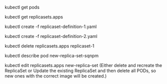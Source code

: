 
kubectl get pods

kubectl get replicasets.apps

kubectl create -f replicaset-definition-1.yaml 

kubectl create -f replicaset-definition-2.yaml 

kubectl delete replicasets.apps replicaset-1

kubectl describe pod new-replica-set-sqnpm

kubectl edit replicasets.apps new-replica-set (Either delete and recreate the ReplicaSet or Update the existing ReplicaSet and then delete all PODs, so new ones with the correct image will be created.)

